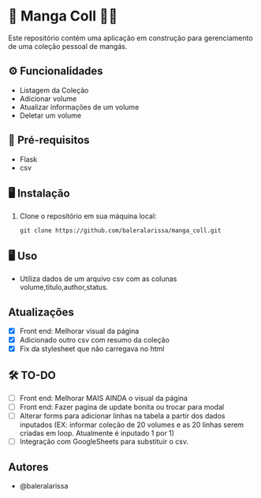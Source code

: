 # 🧚  Manga Coll 🧝‍♀️

Este repositório contém uma aplicação em construção para gerenciamento de uma coleção pessoal de mangás.

## ⚙️ Funcionalidades

- Listagem da Coleção
- Adicionar volume
- Atualizar informações de um volume
- Deletar um volume

## 📑 Pré-requisitos

- Flask
- csv
  
## 🖥️ Instalação

1. Clone o repositório em sua máquina local:

    ```
    git clone https://github.com/baleralarissa/manga_coll.git
    ```

## 🖥️ Uso

- Utiliza dados de um arquivo csv com as colunas volume,titulo,author,status. 

## Atualizações

- [x] Front end: Melhorar visual da página
- [x] Adicionado outro csv com resumo da coleção
- [x] Fix da stylesheet que não carregava no html

## 🛠️ TO-DO

- [ ] Front end: Melhorar MAIS AINDA o visual da página
- [ ] Front end: Fazer pagina de update bonita ou trocar para modal
- [ ] Alterar forms para adicionar linhas na tabela a partir dos dados inputados (EX: informar coleção de 20 volumes e as 20 linhas serem criadas em loop. Atualmente é inputado 1 por 1)
- [ ] Integração com GoogleSheets para substituir o csv.
  
## Autores

- @baleralarissa



